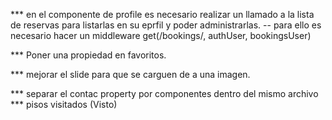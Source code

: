 \*\*\* en el componente de profile es necesario realizar un llamado a la lista de reservas para
listarlas en su eprfil y poder administrarlas.
-- para ello es necesario hacer un middleware get(/bookings/, authUser, bookingsUser)

\*\*\* Poner una propiedad en favoritos.

\*\*\* mejorar el slide para que se carguen de a una imagen.

\*\*\* separar el contac property por componentes dentro del mismo archivo
\*\*\* pisos visitados (Visto)
